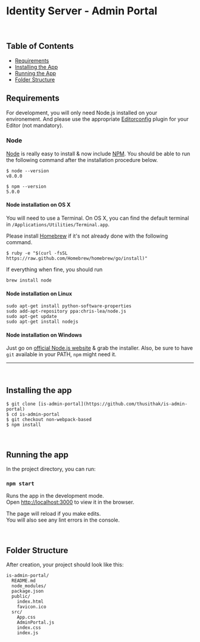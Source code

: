 

# Identity Server - Admin Portal

&nbsp;
&nbsp;

## Table of Contents

- [Requirements](#requirements)
- [Installing the App](#installing-the-app)
- [Running the App](#running-the-app)
- [Folder Structure](#folder-structure)



## Requirements

For development, you will only need Node.js installed on your environement.
And please use the appropriate [Editorconfig](http://editorconfig.org/) plugin for your Editor (not mandatory).

### Node

[Node](http://nodejs.org/) is really easy to install & now include [NPM](https://npmjs.org/).
You should be able to run the following command after the installation procedure
below.

    $ node --version
    v8.0.0

    $ npm --version
    5.0.0

#### Node installation on OS X

You will need to use a Terminal. On OS X, you can find the default terminal in
`/Applications/Utilities/Terminal.app`.

Please install [Homebrew](http://brew.sh/) if it's not already done with the following command.

    $ ruby -e "$(curl -fsSL https://raw.github.com/Homebrew/homebrew/go/install)"

If everything when fine, you should run

    brew install node

#### Node installation on Linux

    sudo apt-get install python-software-properties
    sudo add-apt-repository ppa:chris-lea/node.js
    sudo apt-get update
    sudo apt-get install nodejs

#### Node installation on Windows

Just go on [official Node.js website](http://nodejs.org/) & grab the installer.
Also, be sure to have `git` available in your PATH, `npm` might need it.

---
&nbsp;
## Installing the app

    $ git clone [is-admin-portal](https://github.com/thusithak/is-admin-portal)
    $ cd is-admin-portal
    $ git checkout non-webpack-based
    $ npm install




&nbsp;

## Running the app

In the project directory, you can run:

### `npm start`

Runs the app in the development mode.<br>
Open [http://localhost:3000](http://localhost:3000) to view it in the browser.

The page will reload if you make edits.<br>
You will also see any lint errors in the console.

&nbsp;

## Folder Structure

After creation, your project should look like this:

```
is-admin-portal/
  README.md
  node_modules/
  package.json
  public/
    index.html
    favicon.ico
  src/
    App.css
    AdminPortal.js
    index.css
    index.js
```

&nbsp;
&nbsp;